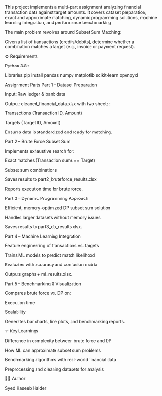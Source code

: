 This project implements a multi-part assignment analyzing financial transaction data against target amounts. It covers dataset preparation, exact and approximate matching, dynamic programming solutions, machine learning integration, and performance benchmarking

The main problem revolves around Subset Sum Matching:

Given a list of transactions (credits/debits), determine whether a combination matches a target (e.g., invoice or payment request).

⚙️ Requirements

Python 3.8+

Libraries:pip install pandas numpy matplotlib scikit-learn openpyxl

Assignment Parts
Part 1 – Dataset Preparation

Input: Raw ledger & bank data

Output: cleaned_financial_data.xlsx with two sheets:

Transactions (Transaction ID, Amount)

Targets (Target ID, Amount)

Ensures data is standardized and ready for matching.

Part 2 – Brute Force Subset Sum

Implements exhaustive search for:

Exact matches (Transaction sums == Target)

Subset sum combinations

Saves results to part2_bruteforce_results.xlsx

Reports execution time for brute force.

Part 3 – Dynamic Programming Approach

Efficient, memory-optimized DP subset sum solution

Handles larger datasets without memory issues

Saves results to part3_dp_results.xlsx.

Part 4 – Machine Learning Integration

Feature engineering of transactions vs. targets

Trains ML models to predict match likelihood

Evaluates with accuracy and confusion matrix

Outputs graphs + ml_results.xlsx.

Part 5 – Benchmarking & Visualization

Compares brute force vs. DP on:

Execution time

Scalability

Generates bar charts, line plots, and benchmarking reports.

✨ Key Learnings

Difference in complexity between brute force and DP

How ML can approximate subset sum problems

Benchmarking algorithms with real-world financial data

Preprocessing and cleaning datasets for analysis

👨‍💻 Author

Syed Haseeb Haider
